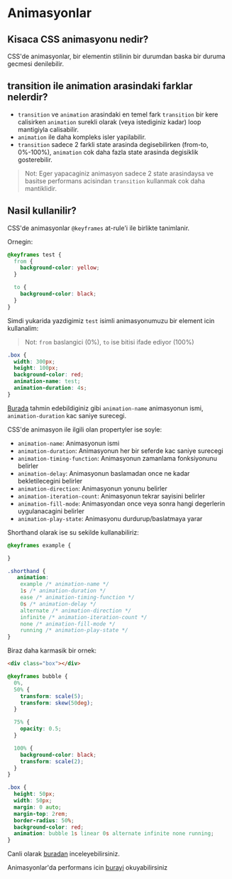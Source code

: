 # Animasyonlar

## Kisaca CSS animasyonu nedir?

CSS'de animasyonlar, bir elementin stilinin bir durumdan baska bir duruma gecmesi denilebilir.

## transition ile animation arasindaki farklar nelerdir?

- `transition` ve `animation` arasindaki en temel fark `transition` bir kere calisirken `animation` surekli olarak (veya istediginiz kadar) loop mantigiyla calisabilir.
- `animation` ile daha kompleks isler yapilabilir.
- `transition` sadece 2 farkli state arasinda degisebilirken (from-to, 0%-100%), `animation` cok daha fazla state arasinda degisiklik gosterebilir.

> Not: Eger yapacaginiz animasyon sadece 2 state arasindaysa ve basitse performans acisindan `transition` kullanmak cok daha mantiklidir. 

## Nasil kullanilir?

CSS'de animasyonlar `@keyframes` at-rule'i ile birlikte tanimlanir.

Ornegin:

```css
@keyframes test {
  from {
    background-color: yellow;
  }

  to {
    background-color: black;
  }
}
```

Simdi yukarida yazdigimiz `test` isimli animasyonumuzu bir element icin kullanalim:

> Not: `from` baslangici (0%), `to` ise bitisi ifade ediyor (100%)

```css
.box {
  width: 300px;
  height: 100px;
  background-color: red;
  animation-name: test;
  animation-duration: 4s;
}
```

[Burada](https://codepen.io/umutbozdag/pen/WNwBqvw) tahmin edebildiginiz gibi `animation-name` animasyonun ismi, `animation-duration` kac saniye surecegi.

CSS'de animasyon ile ilgili olan propertyler ise soyle:

- `animation-name`: Animasyonun ismi
- `animation-duration`: Animasyonun her bir seferde kac saniye surecegi
- `animation-timing-function`: Animasyonun zamanlama fonksiyonunu belirler
- `animation-delay`: Animasyonun baslamadan once ne kadar bekletilecegini belirler
- `animation-direction`: Animasyonun yonunu belirler
- `animation-iteration-count`: Animasyonun tekrar sayisini belirler
- `animation-fill-mode`: Animasyondan once veya sonra hangi degerlerin uygulanacagini belirler
- `animation-play-state`: Animasyonu durdurup/baslatmaya yarar

Shorthand olarak ise su sekilde kullanabiliriz: 

```css
@keyframes example {

}

.shorthand {
   animation: 
    example /* animation-name */
    1s /* animation-duration */
    ease /* animation-timing-function */
    0s /* animation-delay */
    alternate /* animation-direction */
    infinite /* animation-iteration-count */
    none /* animation-fill-mode */
    running /* animation-play-state */
}
```

Biraz daha karmasik bir ornek:

```html
<div class="box"></div>
```

```css
@keyframes bubble {
  0%,
  50% {
    transform: scale(5);
    transform: skew(50deg);
  }

  75% {
    opacity: 0.5;
  }

  100% {
    background-color: black;
    transform: scale(2);
  }
}

.box {
  height: 50px;
  width: 50px;
  margin: 0 auto;
  margin-top: 2rem;
  border-radius: 50%;
  background-color: red;
  animation: bubble 1s linear 0s alternate infinite none running;
}
```

Canli olarak [buradan](https://codepen.io/umutbozdag/pen/jOqgORw) inceleyebilirsiniz.

Animasyonlar'da performans icin [burayi](performans.md) okuyabilirsiniz